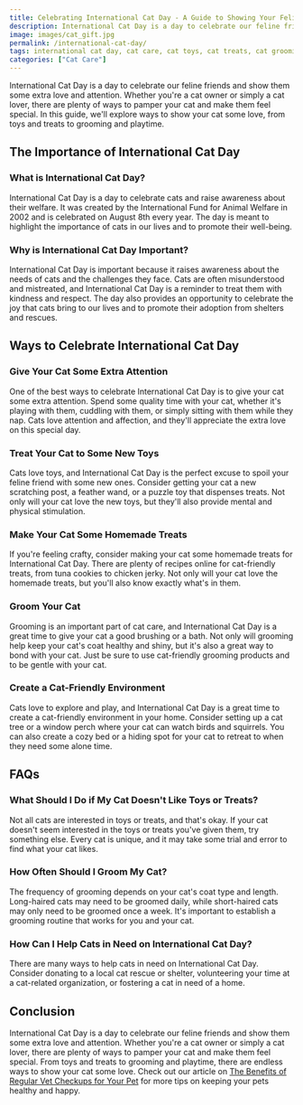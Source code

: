 ```yaml
---
title: Celebrating International Cat Day - A Guide to Showing Your Feline Friend Some Love
description: International Cat Day is a day to celebrate our feline friends and show them some extra love and attention. In this guide, we'll explore ways to pamper your cat, from toys and treats to grooming and playtime.
image: images/cat_gift.jpg
permalink: /international-cat-day/
tags: international cat day, cat care, cat toys, cat treats, cat grooming
categories: ["Cat Care"]
---
```


International Cat Day is a day to celebrate our feline friends and show them some extra love and attention. Whether you're a cat owner or simply a cat lover, there are plenty of ways to pamper your cat and make them feel special. In this guide, we'll explore ways to show your cat some love, from toys and treats to grooming and playtime.

## The Importance of International Cat Day

### What is International Cat Day?

International Cat Day is a day to celebrate cats and raise awareness about their welfare. It was created by the International Fund for Animal Welfare in 2002 and is celebrated on August 8th every year. The day is meant to highlight the importance of cats in our lives and to promote their well-being.

### Why is International Cat Day Important?

International Cat Day is important because it raises awareness about the needs of cats and the challenges they face. Cats are often misunderstood and mistreated, and International Cat Day is a reminder to treat them with kindness and respect. The day also provides an opportunity to celebrate the joy that cats bring to our lives and to promote their adoption from shelters and rescues.

## Ways to Celebrate International Cat Day

### Give Your Cat Some Extra Attention

One of the best ways to celebrate International Cat Day is to give your cat some extra attention. Spend some quality time with your cat, whether it's playing with them, cuddling with them, or simply sitting with them while they nap. Cats love attention and affection, and they'll appreciate the extra love on this special day.

### Treat Your Cat to Some New Toys

Cats love toys, and International Cat Day is the perfect excuse to spoil your feline friend with some new ones. Consider getting your cat a new scratching post, a feather wand, or a puzzle toy that dispenses treats. Not only will your cat love the new toys, but they'll also provide mental and physical stimulation.

### Make Your Cat Some Homemade Treats

If you're feeling crafty, consider making your cat some homemade treats for International Cat Day. There are plenty of recipes online for cat-friendly treats, from tuna cookies to chicken jerky. Not only will your cat love the homemade treats, but you'll also know exactly what's in them.

### Groom Your Cat

Grooming is an important part of cat care, and International Cat Day is a great time to give your cat a good brushing or a bath. Not only will grooming help keep your cat's coat healthy and shiny, but it's also a great way to bond with your cat. Just be sure to use cat-friendly grooming products and to be gentle with your cat.

### Create a Cat-Friendly Environment

Cats love to explore and play, and International Cat Day is a great time to create a cat-friendly environment in your home. Consider setting up a cat tree or a window perch where your cat can watch birds and squirrels. You can also create a cozy bed or a hiding spot for your cat to retreat to when they need some alone time.

## FAQs

### What Should I Do if My Cat Doesn't Like Toys or Treats?

Not all cats are interested in toys or treats, and that's okay. If your cat doesn't seem interested in the toys or treats you've given them, try something else. Every cat is unique, and it may take some trial and error to find what your cat likes.

### How Often Should I Groom My Cat?

The frequency of grooming depends on your cat's coat type and length. Long-haired cats may need to be groomed daily, while short-haired cats may only need to be groomed once a week. It's important to establish a grooming routine that works for you and your cat.

### How Can I Help Cats in Need on International Cat Day?

There are many ways to help cats in need on International Cat Day. Consider donating to a local cat rescue or shelter, volunteering your time at a cat-related organization, or fostering a cat in need of a home.

## Conclusion

International Cat Day is a day to celebrate our feline friends and show them some extra love and attention. Whether you're a cat owner or simply a cat lover, there are plenty of ways to pamper your cat and make them feel special. From toys and treats to grooming and playtime, there are endless ways to show your cat some love. Check out our article on [The Benefits of Regular Vet Checkups for Your Pet](https://forpetswithlove.com/benefits-of-regular-vet-checkups-for-your-pet/) for more tips on keeping your pets healthy and happy.